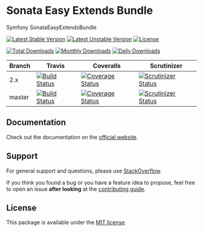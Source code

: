 # Sonata Easy Extends Bundle

Symfony SonataEasyExtendsBundle

[![Latest Stable Version](https://poser.pugx.org/sonata-project/easy-extends-bundle/v/stable)](https://packagist.org/packages/sonata-project/easy-extends-bundle)
[![Latest Unstable Version](https://poser.pugx.org/sonata-project/easy-extends-bundle/v/unstable)](https://packagist.org/packages/sonata-project/easy-extends-bundle)
[![License](https://poser.pugx.org/sonata-project/easy-extends-bundle/license)](https://packagist.org/packages/sonata-project/easy-extends-bundle)

[![Total Downloads](https://poser.pugx.org/sonata-project/easy-extends-bundle/downloads)](https://packagist.org/packages/sonata-project/easy-extends-bundle)
[![Monthly Downloads](https://poser.pugx.org/sonata-project/easy-extends-bundle/d/monthly)](https://packagist.org/packages/sonata-project/easy-extends-bundle)
[![Daily Downloads](https://poser.pugx.org/sonata-project/easy-extends-bundle/d/daily)](https://packagist.org/packages/sonata-project/easy-extends-bundle)

Branch | Travis | Coveralls | Scrutinizer |
------ | ------ | --------- | ----------- |
2.x   | [![Build Status][travis_stable_badge]][travis_stable_link]     | [![Coverage Status][coveralls_stable_badge]][coveralls_stable_link]     | [![Scrutinizer Status][scrutinizer_stable_badge]][scrutinizer_stable_link] |
master | [![Build Status][travis_unstable_badge]][travis_unstable_link] | [![Coverage Status][coveralls_unstable_badge]][coveralls_unstable_link] | [![Scrutinizer Status][scrutinizer_unstable_badge]][scrutinizer_unstable_link] |

## Documentation

Check out the documentation on the [official website](https://sonata-project.org/bundles/easy-extends).

## Support

For general support and questions, please use [StackOverflow](http://stackoverflow.com/questions/tagged/sonata).

If you think you found a bug or you have a feature idea to propose, feel free to open an issue
**after looking** at the [contributing guide](CONTRIBUTING.md).

## License

This package is available under the [MIT license](LICENSE).

[travis_stable_badge]: https://travis-ci.org/sonata-project/SonataEasyExtendsBundle.svg?branch=2.x
[travis_stable_link]: https://travis-ci.org/sonata-project/SonataEasyExtendsBundle
[travis_unstable_badge]: https://travis-ci.org/sonata-project/SonataEasyExtendsBundle.svg?branch=master
[travis_unstable_link]: https://travis-ci.org/sonata-project/SonataEasyExtendsBundle

[coveralls_stable_badge]: https://coveralls.io/repos/github/sonata-project/SonataEasyExtendsBundle/badge.svg?branch=2.x
[coveralls_stable_link]: https://coveralls.io/github/sonata-project/SonataEasyExtendsBundle?branch=2.x
[coveralls_unstable_badge]: https://coveralls.io/repos/github/sonata-project/SonataEasyExtendsBundle/badge.svg?branch=master
[coveralls_unstable_link]: https://coveralls.io/github/sonata-project/SonataEasyExtendsBundle?branch=master

[scrutinizer_stable_badge]: https://scrutinizer-ci.com/g/sonata-project/SonataEasyExtendsBundle/badges/quality-score.png?b=2.x
[scrutinizer_stable_link]: https://scrutinizer-ci.com/g/sonata-project/SonataEasyExtendsBundle/?branch=2.x
[scrutinizer_unstable_badge]: https://scrutinizer-ci.com/g/sonata-project/SonataEasyExtendsBundle/badges/quality-score.png?b=master
[scrutinizer_unstable_link]: https://scrutinizer-ci.com/g/sonata-project/SonataEasyExtendsBundle/?branch=master
